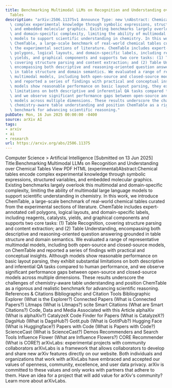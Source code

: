 ```yaml
---
title: Benchmarking Multimodal LLMs on Recognition and Understanding over Chemical
  Tables
description: "arXiv:2506.11375v1 Announce Type: new \nAbstract: Chemical tables encode\
  \ complex experimental knowledge through symbolic expressions, structured variables,\
  \ and embedded molecular graphics. Existing benchmarks largely overlook this multimodal\
  \ and domain-specific complexity, limiting the ability of multimodal large language\
  \ models to support scientific understanding in chemistry. In this work, we introduce\
  \ ChemTable, a large-scale benchmark of real-world chemical tables curated from\
  \ the experimental sections of literature. ChemTable includes expert-annotated cell\
  \ polygons, logical layouts, and domain-specific labels, including reagents, catalysts,\
  \ yields, and graphical components and supports two core tasks: (1) Table Recognition,\
  \ covering structure parsing and content extraction; and (2) Table Understanding,\
  \ encompassing both descriptive and reasoning-oriented question answering grounded\
  \ in table structure and domain semantics. We evaluated a range of representative\
  \ multimodal models, including both open-source and closed-source models, on ChemTable\
  \ and reported a series of findings with practical and conceptual insights. Although\
  \ models show reasonable performance on basic layout parsing, they exhibit substantial\
  \ limitations on both descriptive and inferential QA tasks compared to human performance,\
  \ and we observe significant performance gaps between open-source and closed-source\
  \ models across multiple dimensions. These results underscore the challenges of\
  \ chemistry-aware table understanding and position ChemTable as a rigorous and realistic\
  \ benchmark for advancing scientific reasoning."
pubDate: Mon, 16 Jun 2025 00:00:00 -0400
source: arXiv AI
tags:
- arxiv
- ai
- research
url: https://arxiv.org/abs/2506.11375
---
```


Computer Science > Artificial Intelligence
[Submitted on 13 Jun 2025]
Title:Benchmarking Multimodal LLMs on Recognition and Understanding over Chemical Tables
View PDF HTML (experimental)Abstract:Chemical tables encode complex experimental knowledge through symbolic expressions, structured variables, and embedded molecular graphics. Existing benchmarks largely overlook this multimodal and domain-specific complexity, limiting the ability of multimodal large language models to support scientific understanding in chemistry. In this work, we introduce ChemTable, a large-scale benchmark of real-world chemical tables curated from the experimental sections of literature. ChemTable includes expert-annotated cell polygons, logical layouts, and domain-specific labels, including reagents, catalysts, yields, and graphical components and supports two core tasks: (1) Table Recognition, covering structure parsing and content extraction; and (2) Table Understanding, encompassing both descriptive and reasoning-oriented question answering grounded in table structure and domain semantics. We evaluated a range of representative multimodal models, including both open-source and closed-source models, on ChemTable and reported a series of findings with practical and conceptual insights. Although models show reasonable performance on basic layout parsing, they exhibit substantial limitations on both descriptive and inferential QA tasks compared to human performance, and we observe significant performance gaps between open-source and closed-source models across multiple dimensions. These results underscore the challenges of chemistry-aware table understanding and position ChemTable as a rigorous and realistic benchmark for advancing scientific reasoning.
References & Citations
Bibliographic and Citation Tools
Bibliographic Explorer (What is the Explorer?)
Connected Papers (What is Connected Papers?)
Litmaps (What is Litmaps?)
scite Smart Citations (What are Smart Citations?)
Code, Data and Media Associated with this Article
alphaXiv (What is alphaXiv?)
CatalyzeX Code Finder for Papers (What is CatalyzeX?)
DagsHub (What is DagsHub?)
Gotit.pub (What is GotitPub?)
Hugging Face (What is Huggingface?)
Papers with Code (What is Papers with Code?)
ScienceCast (What is ScienceCast?)
Demos
Recommenders and Search Tools
Influence Flower (What are Influence Flowers?)
CORE Recommender (What is CORE?)
arXivLabs: experimental projects with community collaborators
arXivLabs is a framework that allows collaborators to develop and share new arXiv features directly on our website.
Both individuals and organizations that work with arXivLabs have embraced and accepted our values of openness, community, excellence, and user data privacy. arXiv is committed to these values and only works with partners that adhere to them.
Have an idea for a project that will add value for arXiv's community? Learn more about arXivLabs.